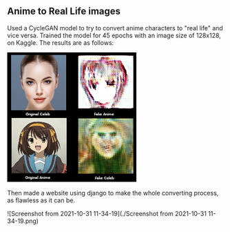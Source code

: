 ## Anime to Real Life images

Used a CycleGAN model to try to convert anime characters to "real life" and vice versa. Trained the model for 45 epochs with an image size of 128x128, on Kaggle. The results are as follows:

![celeb_anime](./celeb_anime.png)

Then made a website using django to make the whole converting process, as flawless as it can be.

![Screenshot from 2021-10-31 11-34-19](./Screenshot from 2021-10-31 11-34-19.png)


